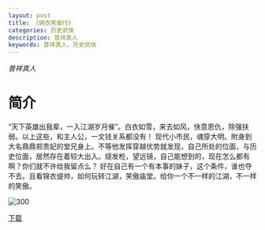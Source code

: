 ```yaml
---
layout: post
title: 《锦衣笑傲行》
categories: 历史武侠
description: 普祥真人
keywords: 普祥真人，历史武侠
---
```

*普祥真人*

# 简介

  “天下英雄出我辈，一入江湖岁月催”。白衣如雪，来去如风，快意恩仇，除强扶弱。以上这些，和主人公，一文钱关系都没有！
   现代小市民，魂穿大明。附身到大名鼎鼎郑贵妃的堂兄身上。不等他发挥穿越优势就发现，自己所处的位面，与历史位面，居然存在着较大出入。燧发枪，望远镜，自己能想到的，现在怎么都有啊？你们就不许给我留点么？
   好在自己有一个有本事的妹子，这个条件，谁也夺不去。且看锦衣缇帅，如何玩转江湖，笑傲庙堂。给你一个不一样的江湖，不一样的笑傲。

![300](http://tvax4.sinaimg.cn/large/008dGP0Fgy1gtwz8sgkv3j304605kgll.jpg)

[下载](https://link.jscdn.cn/1drv/aHR0cHM6Ly8xZHJ2Lm1zL3QvcyFBaGU2R2dNWmVFb2poRHdGU2gzeldOZFA0bEgtP2U9Y0hMS2VG.txt)
